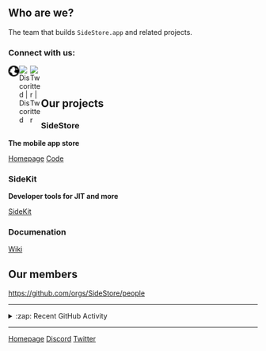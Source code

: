 <!-- 
Docs: How to use GitHub README and actions to auto-generate embedded content.
https://github.com/anuraghazra/github-readme-stats
https://www.youtube.com/watch?v=n6d4KHSKqGk
https://github.com/rahuldkjain/github-profile-readme-generator
 -->

## Who are we?

The team that builds `SideStore.app` and related projects.

### Connect with us:

<!--
[![Website](https://img.shields.io/website?label=sidestore.io&style=for-the-badge&url=https://sidestore.io)](https://sidestore.io)
[![Twitter Follow](https://img.shields.io/twitter/follow/sidestore_io?color=1DA1F2&logo=twitter&style=for-the-badge)](https://twitter.com/intent/follow?original_referer=https%3A%2F%2Fgithub.com%2Fsidestore&screen_name=sidestore)
[![GitHub Followers](https://img.shields.io/github/followers/sidestore?style=for-the-badge)]()
[![GitHub Sponsors](https://img.shields.io/github/sponsors/sidestore?style=for-the-badge
)]() 
-->

[<img align="left" alt="sidestore.io" width="22px" src="https://raw.githubusercontent.com/iconic/open-iconic/master/svg/globe.svg" />][website]
[<img align="left" alt="Discord | Discord" width="22px" src="https://cdn.jsdelivr.net/npm/simple-icons@v3/icons/discord.svg" />][discord]
[<img align="left" alt="Twitter | Twitter" width="22px" src="https://cdn.jsdelivr.net/npm/simple-icons@v3/icons/twitter.svg" />][twitter]

<br />
<br />

## Our projects

### SideStore

__The mobile app store__

[Homepage][website]
[Code][git.sidestore]

### SideKit

__Developer tools for JIT and more__

[SideKit][git.sidekit]

### Documenation

[Wiki][wiki]

## Our members

https://github.com/orgs/SideStore/people

---

<details>
  <summary>:zap: Recent GitHub Activity</summary>

<!--START_SECTION:activity-->
1. 🗣 Commented on [#289](https://github.com/SideStore/SideStore/issues/289) in [SideStore/SideStore](https://github.com/SideStore/SideStore)
2. ❗️ Opened issue [#289](https://github.com/SideStore/SideStore/issues/289) in [SideStore/SideStore](https://github.com/SideStore/SideStore)
3. 🗣 Commented on [#284](https://github.com/SideStore/SideStore/issues/284) in [SideStore/SideStore](https://github.com/SideStore/SideStore)
4. 🗣 Commented on [#288](https://github.com/SideStore/SideStore/issues/288) in [SideStore/SideStore](https://github.com/SideStore/SideStore)
5. 🗣 Commented on [#278](https://github.com/SideStore/SideStore/issues/278) in [SideStore/SideStore](https://github.com/SideStore/SideStore)
6. 🗣 Commented on [#288](https://github.com/SideStore/SideStore/issues/288) in [SideStore/SideStore](https://github.com/SideStore/SideStore)
7. 💪 Opened PR [#288](https://github.com/SideStore/SideStore/pull/288) in [SideStore/SideStore](https://github.com/SideStore/SideStore)
8. ❗️ Closed issue [#287](https://github.com/SideStore/SideStore/issues/287) in [SideStore/SideStore](https://github.com/SideStore/SideStore)
9. 🗣 Commented on [#287](https://github.com/SideStore/SideStore/issues/287) in [SideStore/SideStore](https://github.com/SideStore/SideStore)
10. 🗣 Commented on [#284](https://github.com/SideStore/SideStore/issues/284) in [SideStore/SideStore](https://github.com/SideStore/SideStore)
11. 🗣 Commented on [#284](https://github.com/SideStore/SideStore/issues/284) in [SideStore/SideStore](https://github.com/SideStore/SideStore)
12. 🗣 Commented on [#284](https://github.com/SideStore/SideStore/issues/284) in [SideStore/SideStore](https://github.com/SideStore/SideStore)
13. 🗣 Commented on [#284](https://github.com/SideStore/SideStore/issues/284) in [SideStore/SideStore](https://github.com/SideStore/SideStore)
14. 🗣 Commented on [#287](https://github.com/SideStore/SideStore/issues/287) in [SideStore/SideStore](https://github.com/SideStore/SideStore)
15. 🗣 Commented on [#286](https://github.com/SideStore/SideStore/issues/286) in [SideStore/SideStore](https://github.com/SideStore/SideStore)
16. 🗣 Commented on [#284](https://github.com/SideStore/SideStore/issues/284) in [SideStore/SideStore](https://github.com/SideStore/SideStore)
17. ❗️ Reopened issue [#284](https://github.com/SideStore/SideStore/issues/284) in [SideStore/SideStore](https://github.com/SideStore/SideStore)
18. 🗣 Commented on [#287](https://github.com/SideStore/SideStore/issues/287) in [SideStore/SideStore](https://github.com/SideStore/SideStore)
19. 🗣 Commented on [#287](https://github.com/SideStore/SideStore/issues/287) in [SideStore/SideStore](https://github.com/SideStore/SideStore)
20. ❗️ Opened issue [#287](https://github.com/SideStore/SideStore/issues/287) in [SideStore/SideStore](https://github.com/SideStore/SideStore)
<!--END_SECTION:activity-->

</details>

---

[Homepage][patreon] [Discord][discord] [Twitter][twitter]

<!--
- [Patreon][patreon]
- [OpenCollective][opencollective]
- [YouTube][youtube]
-->

[website]: https://sidestore.io
[wiki]: https://wiki.sidestore.io
[twitter]: https://twitter.com/sidestore_io
[discord]: https://discord.gg/CacsuuzsBq
[youtube]: https://youtube.com/TODO
[patreon]: https://www.patreon.com/SideStore
[opencollective]: https://opencollective.com/TODO
[git.sidestore]: https://github.com/SideStore/SideStore/
[git.sidekit]: https://github.com/SideStore/SideKit

